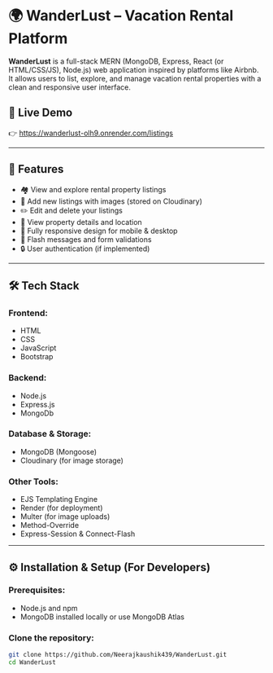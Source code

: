 # 🌍 WanderLust – Vacation Rental Platform

**WanderLust** is a full-stack MERN (MongoDB, Express, React (or HTML/CSS/JS), Node.js) web application inspired by platforms like Airbnb. It allows users to list, explore, and manage vacation rental properties with a clean and responsive user interface.

## 🔗 Live Demo

👉 https://wanderlust-olh9.onrender.com/listings


---

## 🚀 Features

- 🏘️ View and explore rental property listings
- 🧾 Add new listings with images (stored on Cloudinary)
- ✏️ Edit and delete your listings
- 🧭 View property details and location
- 📱 Fully responsive design for mobile & desktop
- 💬 Flash messages and form validations
- 🔒 User authentication (if implemented)

---

## 🛠️ Tech Stack

### Frontend:
- HTML
- CSS
- JavaScript
- Bootstrap 
  
### Backend:
- Node.js
- Express.js
- MongoDb

### Database & Storage:
- MongoDB (Mongoose)
- Cloudinary (for image storage)

### Other Tools:
- EJS Templating Engine
- Render (for deployment)
- Multer (for image uploads)
- Method-Override
- Express-Session & Connect-Flash

---

## ⚙️ Installation & Setup (For Developers)

### Prerequisites:
- Node.js and npm
- MongoDB installed locally or use MongoDB Atlas

### Clone the repository:
```bash
git clone https://github.com/Neerajkaushik439/WanderLust.git
cd WanderLust
